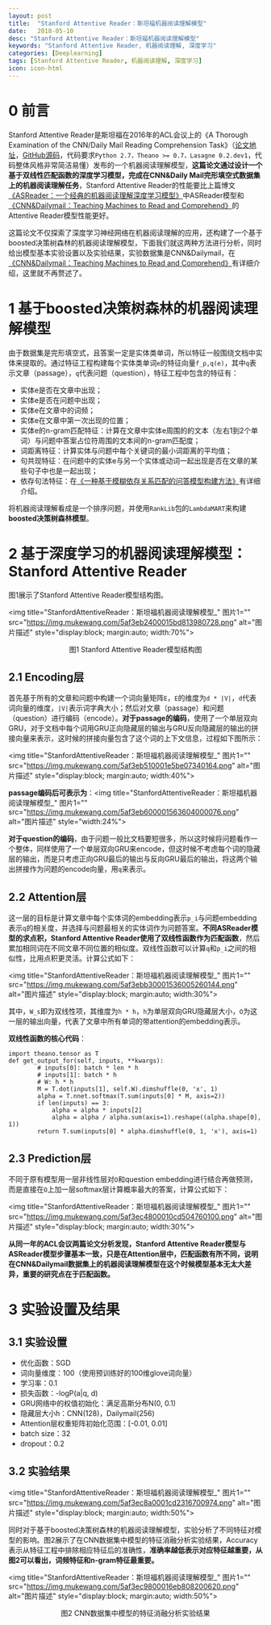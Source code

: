 ```yaml
---
layout: post
title:  "Stanford Attentive Reader：斯坦福机器阅读理解模型"
date:   2018-05-10
desc: "Stanford Attentive Reader：斯坦福机器阅读理解模型"
keywords: "Stanford Attentive Reader, 机器阅读理解, 深度学习"
categories: [Deeplearning]
tags: [Stanford Attentive Reader, 机器阅读理解, 深度学习]
icon: icon-html
---
```


# **0 前言**

Stanford Attentive Reader是斯坦福在2016年的ACL会议上的《A Thorough Examination of the CNN/Daily Mail Reading Comprehension Task》（[论文地址](http://arxiv.org/abs/1606.02858)，[GitHub源码](https://github.com/danqi/rc-cnn-dailymail)，代码要求`Python 2.7，Theano >= 0.7，Lasagne 0.2.dev1`，代码整体风格非常简洁易懂）发布的一个机器阅读理解模型，**这篇论文通过设计一个基于双线性匹配函数的深度学习模型，完成在CNN&Daily Mail完形填空式数据集上的机器阅读理解任务**，Stanford Attentive Reader的性能要比上篇博文[《ASReader：一个经典的机器阅读理解深度学习模型》](https://zhoum1118.github.io/deeplearning/2018/05/09/ASReader-%E4%B8%80%E4%B8%AA%E7%BB%8F%E5%85%B8%E7%9A%84%E6%9C%BA%E5%99%A8%E9%98%85%E8%AF%BB%E7%90%86%E8%A7%A3%E6%B7%B1%E5%BA%A6%E5%AD%A6%E4%B9%A0%E6%A8%A1%E5%9E%8B.html)中ASReader模型和[《CNN&Dailymail：Teaching Machines to Read and Comprehend》](https://zhoum1118.github.io/deeplearning/2018/04/15/CNN&Dailymail-Teaching-Machines-to-Read-and-Comprehend.html)的Attentive Reader模型性能更好。

这篇论文不仅探索了深度学习神经网络在机器阅读理解的应用，还构建了一个基于boosted决策树森林的机器阅读理解模型，下面我们就这两种方法进行分析，同时给出模型基本实验设置以及实验结果，实验数据集是CNN&Dailymail，在[《CNN&Dailymail：Teaching Machines to Read and Comprehend》](https://zhoum1118.github.io/deeplearning/2018/04/15/CNN&Dailymail-Teaching-Machines-to-Read-and-Comprehend.html)有详细介绍，这里就不再赘述了。

# **1 基于boosted决策树森林的机器阅读理解模型**

由于数据集是完形填空式，且答案一定是实体类单词，所以特征一般围绕文档中实体来提取的。通过特征工程构建每个实体类单词`e`的特征向量`f_p,q(e)`，其中`q`表示文章（passage），`q`代表问题（question），特征工程中包含的特征有：

 - 实体e是否在文章中出现；
 - 实体e是否在问题中出现；
 - 实体e在文章中的词频；
 - 实体e在文章中第一次出现的位置；
 - 实体e的n-gram匹配特征：计算在文章中实体e周围的的文本（左右1到2个单词）与问题中答案占位符周围的文本间的n-gram匹配度；
 - 词距离特征：计算实体与问题中每个关键词的最小词距离的平均值；
 - 句共现特征：在问题中的实体e与另一个实体或动词一起出现是否在文章的某些句子中也是一起出现；
 - 依存句法特征：在[《一种基于模糊依存关系匹配的问答模型构建方法》](https://zhoum1118.github.io/deeplearning/2018/04/30/%E4%B8%80%E7%A7%8D%E5%9F%BA%E4%BA%8E%E6%A8%A1%E7%B3%8A%E4%BE%9D%E5%AD%98%E5%85%B3%E7%B3%BB%E5%8C%B9%E9%85%8D%E7%9A%84%E9%97%AE%E7%AD%94%E6%A8%A1%E5%9E%8B%E6%9E%84%E5%BB%BA%E6%96%B9%E6%B3%95.html)有详细介绍。

将机器阅读理解看成是一个排序问题，并使用`RankLib`包的`LambdaMART`来构建**boosted决策树森林模型**。

# **2 基于深度学习的机器阅读理解模型：Stanford Attentive Reader**

图1展示了Stanford Attentive Reader模型结构图。

<img title="StanfordAttentiveReader：斯坦福机器阅读理解模型_" 图片1="" src="https://img.mukewang.com/5af3eb2400015bd813980728.png" alt="图片描述" style="display:block; margin:auto; width:70%">

<p style="text-align:center">图1 Stanford Attentive Reader模型结构图</p>

## **2.1 Encoding层**

首先基于所有的文章和问题中构建一个词向量矩阵`E`，`E`的维度为`d * |V|`，`d`代表词向量的维度，`|V|`表示词字典大小；然后对文章（passage）和问题（question）进行编码（encode）。**对于passage的编码**，使用了一个单层双向GRU，对于文档中每个词用GRU正向隐藏层的输出与GRU反向隐藏层的输出的拼接向量来表示，这时候的拼接向量包含了这个词的上下文信息，过程如下图所示：

<img title="StanfordAttentiveReader：斯坦福机器阅读理解模型_" 图片1="" src="https://img.mukewang.com/5af3eb510001e5be07340164.png" alt="图片描述" style="display:block; margin:auto; width:40%">

**passage编码后可表示为**：<img title="StanfordAttentiveReader：斯坦福机器阅读理解模型_" 图片1="" src="https://img.mukewang.com/5af3eb600001563604000076.png" alt="图片描述" style="width:24%">

**对于question的编码**，由于问题一般比文档要短很多，所以这时候将问题看作一个整体，同样使用了一个单层双向GRU来encode，但这时候不考虑每个词的隐藏层的输出，而是只考虑正向GRU最后的输出与反向GRU最后的输出，将这两个输出拼接作为问题的encode向量，用`q`来表示。

## **2.2 Attention层**

这一层的目标是计算文章中每个实体词的embedding表示`p_i`与问题embedding表示`q`的相关度，并选择与问题最相关的实体词作为问题答案。**不同ASReader模型的求点积，Stanford Attentive Reader使用了双线性函数作为匹配函数**，然后累加相同词在不同文章不同位置的相似度。双线性函数可以计算`q`和`p_i`之间的相似性，比用点积更灵活。计算公式如下：

<img title="StanfordAttentiveReader：斯坦福机器阅读理解模型_" 图片1="" src="https://img.mukewang.com/5af3ebb30001536005260144.png" alt="图片描述" style="display:block; margin:auto; width:30%">

其中，`W_s`即为双线性项，其维度为`h * h`，`h`为单层双向GRU隐藏层大小，`O`为这一层的输出向量，代表了文章中所有单词的带attention的embedding表示。

**双线性函数的核心代码**：

```
import theano.tensor as T
def get_output_for(self, inputs, **kwargs):
        # inputs[0]: batch * len * h
        # inputs[1]: batch * h
        # W: h * h
        M = T.dot(inputs[1], self.W).dimshuffle(0, 'x', 1)
        alpha = T.nnet.softmax(T.sum(inputs[0] * M, axis=2))
        if len(inputs) == 3:
            alpha = alpha * inputs[2]
            alpha = alpha / alpha.sum(axis=1).reshape((alpha.shape[0], 1))
        return T.sum(inputs[0] * alpha.dimshuffle(0, 1, 'x'), axis=1)
```

## **2.3 Prediction层**

不同于原有模型用一层非线性层对`O`和question embedding进行结合再做预测，而是直接在`O`上加一层softmax层计算概率最大的答案，计算公式如下：

<img title="StanfordAttentiveReader：斯坦福机器阅读理解模型_" 图片1="" src="https://img.mukewang.com/5af3ec4800010cd504760100.png" alt="图片描述" style="display:block; margin:auto; width:30%">

**从同一年的ACL会议两篇论文分析发现，Stanford Attentive Reader模型与ASReader模型步骤基本一致，只是在Attention层中，匹配函数有所不同，说明在CNN&Dailymail数据集上的机器阅读理解模型在这个时候模型基本无太大差异，重要的研究点在于匹配函数。**

# **3 实验设置及结果**

## **3.1 实验设置**

 - 优化函数：SGD
 - 词向量维度：100（使用预训练好的100维glove词向量）
 - 学习率：0.1
 - 损失函数：-logP(a|q, d)
 - GRU网络中的权值初始化：满足高斯分布N(0, 0.1)
 - 隐藏层大小h：CNN(128)，Dailymail(256)
 - Attention层权重矩阵初始化范围：[-0.01, 0.01]
 - batch size：32
 - dropout：0.2

## **3.2 实验结果**

<img title="StanfordAttentiveReader：斯坦福机器阅读理解模型_" 图片1="" src="https://img.mukewang.com/5af3ec8a0001cd2316700974.png" alt="图片描述" style="display:block; margin:auto; width:50%">

同时对于基于boosted决策树森林的机器阅读理解模型，实验分析了不同特征对模型的影响。图2展示了在CNN数据集中模型的特征消融分析实验结果，Accuracy表示从特征工程中排除相应特征后的准确性，**准确率越低表示对应特征越重要，从图2可以看出，词频特征和n-gram特征最重要。**

<img title="StanfordAttentiveReader：斯坦福机器阅读理解模型_" 图片1="" src="https://img.mukewang.com/5af3ec9800016eb808200620.png" alt="图片描述" style="display:block; margin:auto; width:50%">

<p style="text-align:center">图2 CNN数据集中模型的特征消融分析实验结果</p>